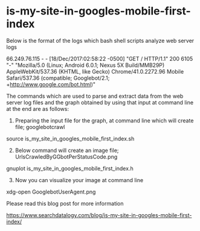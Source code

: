 # is-my-site-in-googles-mobile-first-index

Below is the format of the logs which bash shell scripts analyze web server logs

66.249.76.115 - - [18/Dec/2017:02:58:22 -0500] "GET / HTTP/1.1" 200 6105 "-" "Mozilla/5.0 (Linux; Android 6.0.1; Nexus 5X Build/MMB29P) AppleWebKit/537.36 (KHTML, like Gecko) Chrome/41.0.2272.96 Mobile Safari/537.36 (compatible; Googlebot/2.1; +http://www.google.com/bot.html)"

The commands which are used to parse and extract data from the web server log files and the graph obtained by using that input at command line at the end are as follows:

1) Preparing the input file for the graph, at command line which will create file; googlebotcrawl 

source  is_my_site_in_googles_mobile_first_index.sh

2) Below command will create an image file; UrlsCrawledByGGbotPerStatusCode.png 

gnuplot is_my_site_in_googles_mobile_first_index.h

3) Now you can visualize your image at command line 

xdg-open GooglebotUserAgent.png

Please read this blog post for more information

https://www.searchdatalogy.com/blog/is-my-site-in-googles-mobile-first-index/

